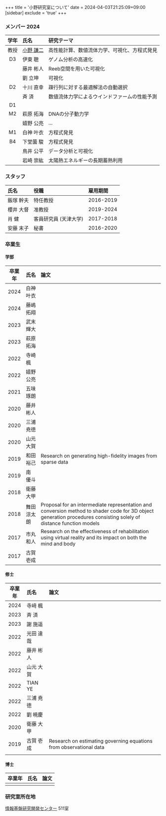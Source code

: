 +++
title = '小野研究室について'
date = 2024-04-03T21:25:09+09:00
[sidebar]
  exclude = 'true'
+++


### メンバー 2024

|学年|氏名|研究テーマ|
|:---:|:---|:------|
|教授| [小野 謙二](https://hyoka.ofc.kyushu-u.ac.jp/search/details/K006372/index.html)|高性能計算、数値流体力学、可視化、方程式発見|
|D3|伊東 聰|ゲノム分析の高速化|
|  |藤井 彬人|Reeb空間を用いた可視化|
|  |劉 立坤|可視化|
|D2|十川 直幸|疎行列に対する最適解法の自動選択|
|  |斉 済|数値流体力学によるウインドファームの性能予測|
|D1| |
|M2|萩原 拓海|DNAの分子動力学|
|  |嬉野 公亮| ... |
|M1|白神 叶衣|方程式発見|
|B4|下堂薗 駿|方程式発見|
|  |鳥井 公平|データ分析と可視化|
|  |岩崎 崇紘|太陽熱エネルギーの長期蓄熱利用|


### スタッフ

|氏名|役職|雇用期間|
|:---|:---|:------|
|飯塚 幹夫|特任教授|2016-2019|
|櫻井 大督|准教授|2019-2024|
|肖 健|客員研究員 (天津大学)|2017-2018|
|安藤 末子|秘書|2016-2020|


### 卒業生

#### 学部

|卒業年| 氏名 | 論文|
|:-----------:|:-----|:------|
|2024|白神 叶衣| |
|2024|藤嶋 拓翔| |
|2023|武末 輝大| |
|2023|萩原 拓海| |
|2022|寺崎 楓| |
|2022|嬉野 公亮| |
|2021|五味 琢朗| |
|2020|藤井 彬人| |
|2020|三浦 尭徳| |
|2020|山元 大賀| |
|2019|和田 裕己|Research on generating high-fidelity images from sparse data|
|2019|南 優斗| |
|2018|衛藤 大甲| |
|2018|舞田 涼太朗|Proposal for an intermediate representation and conversion method to shader code for 3D object generation procedures consisting solely of distance function models|
|2017|市丸 和人|Research on the effectiveness of rehabilitation using virtual reality and its impact on both the mind and body|
|2017|古賀 壱成| |

#### 修士

|卒業年| 氏名 | 論文|
|:-----------:|:-----|:------|
|2024|寺﨑 楓| |
|2023|斉 済| |
|2023|謝 施遥| |
|2022|光田 達哉| |
|2022|藤井 彬人| |
|2022|山元 大賀| |
|2022|TIAN YE| |
|2022|三浦 尭徳| |
|2022|劉 暁慶| |
|2020|衛藤 大甲| |
|2019|古賀 壱成|Research on estimating governing equations from observational data|
| | | |

#### 博士

|卒業年| 氏名 | 論文|
|:-----------:|:-----|:------|
| | | |

### 研究室所在地
 [情報基盤研究開発センター](http://ri2t.kyushu-u.ac.jp/access.html) 511室
